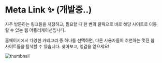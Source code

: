 # Meta Link ✨ (개발중..)

자주 방문하는 링크들을 저장하고, 필요할 때 한 번의 클릭으로 바로 해당 사이트로 이동할 수 있는 웹 어플리케이션입니다.

홈페이지에서 다양한 카테고리 중 하나를 선택하면, 다른 사용자들이 추천하는 멋진 웹사이트들을 탐색할 수 있습니다. 찾아보고, 영감을 얻으세요!

![thumbnail](https://github.com/dev-goraebap/meta-link/blob/develop/.git-assets/thumbnail.png)
